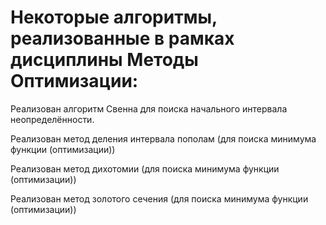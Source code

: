 # Некоторые алгоритмы, реализованные в рамках дисциплины Методы Оптимизации:

Реализован алгоритм Свенна для поиска начального интервала неопределённости.

Реализован метод деления интервала пополам (для поиска минимума функции (оптимизации))

Реализован метод дихотомии (для поиска минимума функции (оптимизации))

Реализован метод золотого сечения (для поиска минимума функции (оптимизации))
